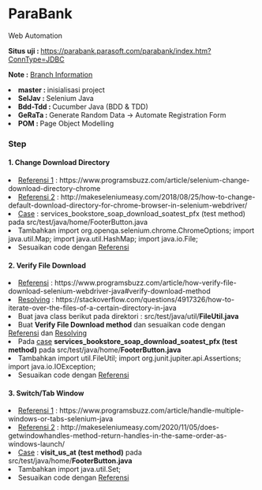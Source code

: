 # ParaBank
Web Automation <br>

<b> Situs uji : </b> https://parabank.parasoft.com/parabank/index.htm?ConnType=JDBC <br>

<b>Note :</b> <u>Branch Information</u>
<li><b>master : </b>inisialisasi project</li>
<li><b>SelJav : </b>Selenium Java</li>
<li><b>Bdd-Tdd : </b>Cucumber Java (BDD & TDD)</li>
<li><b>GeRaTa : </b>Generate Random Data &rarr; Automate Registration Form</li>
<li><b>POM : </b>Page Object Modelling</li>

<h3>Step</h3>
<h4>1. Change Download Directory</h4>
<li><u>Referensi 1</u> : https://www.programsbuzz.com/article/selenium-change-download-directory-chrome</li>
<li><u>Referensi 2</u> : http://makeseleniumeasy.com/2018/08/25/how-to-change-default-download-directory-for-chrome-browser-in-selenium-webdriver/</li>
<li><u>Case</u> : services_bookstore_soap_download_soatest_pfx (test method) pada src/test/java/home/FooterButton.java</li>
<li>Tambahkan import org.openqa.selenium.chrome.ChromeOptions; import java.util.Map; import java.util.HashMap; import java.io.File;</li>
<li>Sesuaikan code dengan <u>Referensi</u></li>

<h4>2. Verify File Download</h4>
<li><u>Referensi</u> : https://www.programsbuzz.com/article/how-verify-file-download-selenium-webdriver-java#verify-download-method</li>
<li><u>Resolving</u> : https://stackoverflow.com/questions/4917326/how-to-iterate-over-the-files-of-a-certain-directory-in-java</li>
<li>Buat java class berikut pada direktori : src/test/java/util/<b>FileUtil.java</b></li>
<li>Buat <b>Verify File Download method</b> dan sesuaikan code dengan <u>Referensi</u> dan <u>Resolving</u></li>
<li>Pada <u>case</u> <b>services_bookstore_soap_download_soatest_pfx (test method)</b> pada src/test/java/home/<b>FooterButton.java</b></li>
<li>Tambahkan import util.FileUtil; import org.junit.jupiter.api.Assertions; import java.io.IOException;</li>
<li>Sesuaikan code dengan <u>Referensi</u></li>

<h4>3. Switch/Tab Window</h4>
<li><u>Referensi 1</u> : https://www.programsbuzz.com/article/handle-multiple-windows-or-tabs-selenium-java</li>
<li><u>Referensi 2</u> : http://makeseleniumeasy.com/2020/11/05/does-getwindowhandles-method-return-handles-in-the-same-order-as-windows-launch/</li>
<li><u>Case</u> : <b>visit_us_at (test method)</b> pada src/test/java/home/<b>FooterButton.java</b></li>
<li>Tambahkan import java.util.Set;</li>
<li>Sesuaikan code dengan <u>Referensi</u></li>
